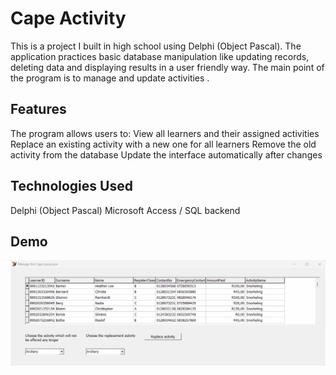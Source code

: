 # Cape Activity 

This is a project I built in high school using Delphi (Object Pascal). The application practices basic database manipulation like updating records, deleting data and displaying results in a user friendly way. The main point of the program is to manage and update activities .

##  Features
The program allows users to:
View all learners and their assigned activities
Replace an existing activity with a new one for all learners
Remove the old activity from the database
Update the interface automatically after changes

## Technologies Used
Delphi (Object Pascal)
Microsoft Access / SQL backend

##  Demo
![Demo Vid](https://github.com/528hloni/Cape-Excursion/blob/main/Screenshots/Demo%20vid.gif)
